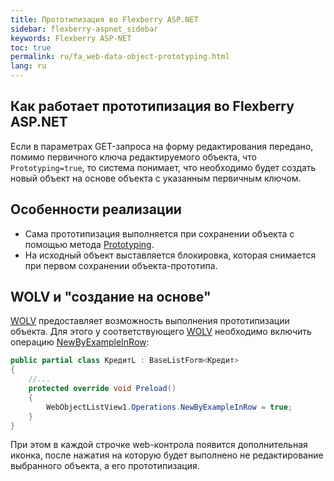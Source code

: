 ```yaml
---
title: Прототипизация во Flexberry ASP.NET
sidebar: flexberry-aspnet_sidebar
keywords: Flexberry ASP-NET
toc: true
permalink: ru/fa_web-data-object-prototyping.html
lang: ru
---
```


## Как работает прототипизация во Flexberry ASP.NET

Если в параметрах GET-запроса на форму редактирования передано, помимо первичного ключа редактируемого объекта, что `Prototyping=true`, то система понимает, что необходимо будет создать новый объект на основе объекта с указанным первичным ключом.

## Особенности реализации

* Сама прототипизация выполняется при сохранении объекта с помощью метода [Prototyping](fo_data-object-prototype.html).
* На исходный объект выставляется блокировка, которая снимается при первом сохранении объекта-прототипа.

## WOLV и "создание на основе"

[WOLV](fa_web-object-list-view.html) предоставляет возможность выполнения прототипизации объекта. Для этого у соответствующего [WOLV](fa_web-object-list-view.html) необходимо включить операцию [NewByExampleInRow](fa_wolv-operations.html):

```csharp
public partial class КредитL : BaseListForm<Кредит>
{
	//...
	protected override void Preload()
	{
		WebObjectListView1.Operations.NewByExampleInRow = true;
	}
}
```

При этом в каждой строчке web-контрола появится дополнительная иконка, после нажатия на которую будет выполнено не редактирование выбранного объекта, а его прототипизация.
